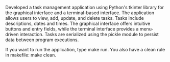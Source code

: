 Developed a task management application using Python's tkinter library for the graphical interface and a terminal-based interface. The application allows users to view, add, update, and delete tasks. Tasks include descriptions, dates and times. The graphical interface offers intuitive buttons and entry fields, while the terminal interface provides a menu-driven interaction. Tasks are serialized using the pickle module to persist data between program executions.

If you want to run the application, type make run.
You also have a clean rule in makefile: make clean.